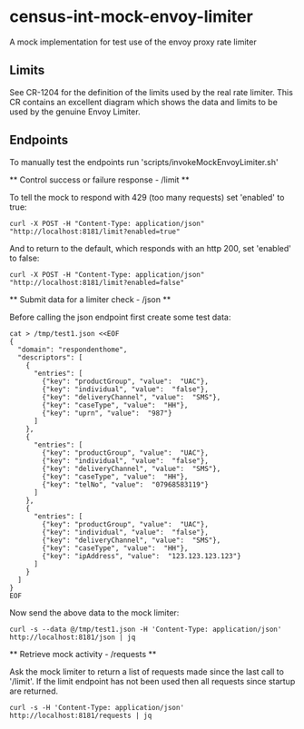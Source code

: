 # census-int-mock-envoy-limiter

A mock implementation for test use of the envoy proxy rate limiter

## Limits

See CR-1204 for the definition of the limits used by the real rate limiter.
This CR contains an excellent diagram which shows the data and limits to be used by the genuine Envoy Limiter. 

## Endpoints

To manually test the endpoints run 'scripts/invokeMockEnvoyLimiter.sh' 

** Control success or failure response - /limit **

To tell the mock to respond with 429 (too many requests) set 'enabled' to true: 

    curl -X POST -H "Content-Type: application/json" "http://localhost:8181/limit?enabled=true"

And to return to the default, which responds with an http 200, set 'enabled' to false:

    curl -X POST -H "Content-Type: application/json" "http://localhost:8181/limit?enabled=false"

**     Submit data for a limiter check - /json **

Before calling the json endpoint first create some test data:

```
cat > /tmp/test1.json <<EOF
{
  "domain": "respondenthome",
  "descriptors": [
    {
      "entries": [
        {"key": "productGroup", "value":  "UAC"},
        {"key": "individual", "value":  "false"},
        {"key": "deliveryChannel", "value":  "SMS"},
        {"key": "caseType", "value":  "HH"},
        {"key": "uprn", "value":  "987"}
      ]
    },
    {
      "entries": [
        {"key": "productGroup", "value":  "UAC"},
        {"key": "individual", "value":  "false"},
        {"key": "deliveryChannel", "value":  "SMS"},
        {"key": "caseType", "value":  "HH"},
        {"key": "telNo", "value":  "07968583119"}
      ]
    },
    {
      "entries": [
        {"key": "productGroup", "value":  "UAC"},
        {"key": "individual", "value":  "false"},
        {"key": "deliveryChannel", "value":  "SMS"},
        {"key": "caseType", "value":  "HH"},
        {"key": "ipAddress", "value":  "123.123.123.123"}
      ]
    }
  ]
}
EOF
```

Now send the above data to the mock limiter:

    curl -s --data @/tmp/test1.json -H 'Content-Type: application/json' http://localhost:8181/json | jq

** Retrieve mock activity - /requests **

Ask the mock limiter to return a list of requests made since the last call to '/limit'. 
If the limit endpoint has not been used then all requests since startup are returned.

    curl -s -H 'Content-Type: application/json' http://localhost:8181/requests | jq
